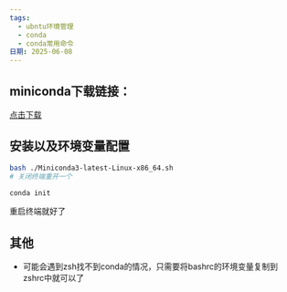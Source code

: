 ```yaml
---
tags:
  - ubntu环境管理
  - conda
  - conda常用命令
日期: 2025-06-08
---
```

## miniconda下载链接：
[点击下载](https://www.anaconda.com/docs/getting-started/miniconda/main)

## 安装以及环境变量配置
```bash
bash ./Miniconda3-latest-Linux-x86_64.sh
# 关闭终端重开一个

conda init
```
重启终端就好了

## 其他
- 可能会遇到zsh找不到conda的情况，只需要将bashrc的环境变量复制到zshrc中就可以了